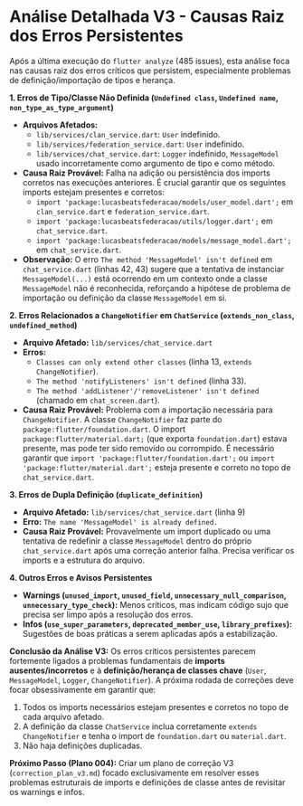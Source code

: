 # Análise Detalhada V3 - Causas Raiz dos Erros Persistentes

Após a última execução do `flutter analyze` (485 issues), esta análise foca nas causas raiz dos erros críticos que persistem, especialmente problemas de definição/importação de tipos e herança.

**1. Erros de Tipo/Classe Não Definida (`Undefined class`, `Undefined name`, `non_type_as_type_argument`)**

*   **Arquivos Afetados:**
    *   `lib/services/clan_service.dart`: `User` indefinido.
    *   `lib/services/federation_service.dart`: `User` indefinido.
    *   `lib/services/chat_service.dart`: `Logger` indefinido, `MessageModel` usado incorretamente como argumento de tipo e como método.
*   **Causa Raiz Provável:** Falha na adição ou persistência dos imports corretos nas execuções anteriores. É crucial garantir que os seguintes imports estejam presentes e corretos:
    *   `import 'package:lucasbeatsfederacao/models/user_model.dart';` em `clan_service.dart` e `federation_service.dart`.
    *   `import 'package:lucasbeatsfederacao/utils/logger.dart';` em `chat_service.dart`.
    *   `import 'package:lucasbeatsfederacao/models/message_model.dart';` em `chat_service.dart`.
*   **Observação:** O erro `The method 'MessageModel' isn't defined` em `chat_service.dart` (linhas 42, 43) sugere que a tentativa de instanciar `MessageModel(...)` está ocorrendo em um contexto onde a classe `MessageModel` não é reconhecida, reforçando a hipótese de problema de importação ou definição da classe `MessageModel` em si.

**2. Erros Relacionados a `ChangeNotifier` em `ChatService` (`extends_non_class`, `undefined_method`)**

*   **Arquivo Afetado:** `lib/services/chat_service.dart`
*   **Erros:**
    *   `Classes can only extend other classes` (linha 13, `extends ChangeNotifier`).
    *   `The method 'notifyListeners' isn't defined` (linha 33).
    *   `The method 'addListener'/'removeListener' isn't defined` (chamado em `chat_screen.dart`).
*   **Causa Raiz Provável:** Problema com a importação necessária para `ChangeNotifier`. A classe `ChangeNotifier` faz parte do `package:flutter/foundation.dart`. O import `package:flutter/material.dart;` (que exporta `foundation.dart`) estava presente, mas pode ter sido removido ou corrompido. É necessário garantir que `import 'package:flutter/foundation.dart';` ou `import 'package:flutter/material.dart';` esteja presente e correto no topo de `chat_service.dart`.

**3. Erros de Dupla Definição (`duplicate_definition`)**

*   **Arquivo Afetado:** `lib/services/chat_service.dart` (linha 9)
*   **Erro:** `The name 'MessageModel' is already defined.`
*   **Causa Raiz Provável:** Provavelmente um import duplicado ou uma tentativa de redefinir a classe `MessageModel` dentro do próprio `chat_service.dart` após uma correção anterior falha. Precisa verificar os imports e a estrutura do arquivo.

**4. Outros Erros e Avisos Persistentes**

*   **Warnings (`unused_import`, `unused_field`, `unnecessary_null_comparison`, `unnecessary_type_check`):** Menos críticos, mas indicam código sujo que precisa ser limpo após a resolução dos erros.
*   **Infos (`use_super_parameters`, `deprecated_member_use`, `library_prefixes`):** Sugestões de boas práticas a serem aplicadas após a estabilização.

**Conclusão da Análise V3:**
Os erros críticos persistentes parecem fortemente ligados a problemas fundamentais de **imports ausentes/incorretos** e à **definição/herança de classes chave** (`User`, `MessageModel`, `Logger`, `ChangeNotifier`). A próxima rodada de correções deve focar obsessivamente em garantir que:
1.  Todos os imports necessários estejam presentes e corretos no topo de cada arquivo afetado.
2.  A definição da classe `ChatService` inclua corretamente `extends ChangeNotifier` e tenha o import de `foundation.dart` ou `material.dart`.
3.  Não haja definições duplicadas.

**Próximo Passo (Plano 004):** Criar um plano de correção V3 (`correction_plan_v3.md`) focado exclusivamente em resolver esses problemas estruturais de imports e definições de classe antes de revisitar os warnings e infos.
